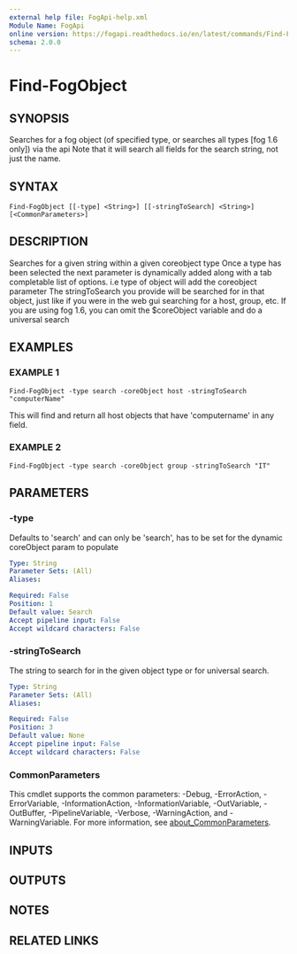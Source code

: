 ```yaml
---
external help file: FogApi-help.xml
Module Name: FogApi
online version: https://fogapi.readthedocs.io/en/latest/commands/Find-FogObject
schema: 2.0.0
---
```


# Find-FogObject

## SYNOPSIS
Searches for a fog object (of specified type, or searches all types \[fog 1.6 only\]) via the api
Note that it will search all fields for the search string, not just the name.

## SYNTAX

```
Find-FogObject [[-type] <String>] [[-stringToSearch] <String>] [<CommonParameters>]
```

## DESCRIPTION
Searches for a given string within a given coreobject type
Once a type has been selected the next parameter is dynamically added along with a tab completable list of options.
i.e type of object will add the coreobject parameter 
The stringToSearch you provide will be searched for in that object, just like if you were in the web gui searching for a host, group, etc. 
If you are using fog 1.6, you can omit the $coreObject variable and do a universal search

## EXAMPLES

### EXAMPLE 1
```
Find-FogObject -type search -coreObject host -stringToSearch "computerName"
```

This will find and return all host objects that have 'computername' in any field.

### EXAMPLE 2
```
Find-FogObject -type search -coreObject group -stringToSearch "IT"
```

## PARAMETERS

### -type
Defaults to 'search' and can only be 'search', has to be set for the dynamic coreObject param to populate

```yaml
Type: String
Parameter Sets: (All)
Aliases:

Required: False
Position: 1
Default value: Search
Accept pipeline input: False
Accept wildcard characters: False
```

### -stringToSearch
The string to search for in the given object type or for universal search.

```yaml
Type: String
Parameter Sets: (All)
Aliases:

Required: False
Position: 3
Default value: None
Accept pipeline input: False
Accept wildcard characters: False
```

### CommonParameters
This cmdlet supports the common parameters: -Debug, -ErrorAction, -ErrorVariable, -InformationAction, -InformationVariable, -OutVariable, -OutBuffer, -PipelineVariable, -Verbose, -WarningAction, and -WarningVariable. For more information, see [about_CommonParameters](http://go.microsoft.com/fwlink/?LinkID=113216).

## INPUTS

## OUTPUTS

## NOTES

## RELATED LINKS
